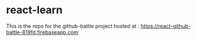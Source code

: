# react-learn
This is the repo for the github-battle project hosted at : https://react-github-battle-819fd.firebaseapp.com
